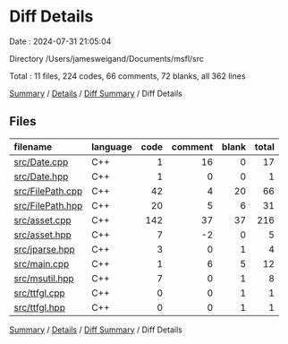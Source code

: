# Diff Details

Date : 2024-07-31 21:05:04

Directory /Users/jamesweigand/Documents/msfl/src

Total : 11 files,  224 codes, 66 comments, 72 blanks, all 362 lines

[Summary](results.md) / [Details](details.md) / [Diff Summary](diff.md) / Diff Details

## Files
| filename | language | code | comment | blank | total |
| :--- | :--- | ---: | ---: | ---: | ---: |
| [src/Date.cpp](/src/Date.cpp) | C++ | 1 | 16 | 0 | 17 |
| [src/Date.hpp](/src/Date.hpp) | C++ | 1 | 0 | 0 | 1 |
| [src/FilePath.cpp](/src/FilePath.cpp) | C++ | 42 | 4 | 20 | 66 |
| [src/FilePath.hpp](/src/FilePath.hpp) | C++ | 20 | 5 | 6 | 31 |
| [src/asset.cpp](/src/asset.cpp) | C++ | 142 | 37 | 37 | 216 |
| [src/asset.hpp](/src/asset.hpp) | C++ | 7 | -2 | 0 | 5 |
| [src/jparse.hpp](/src/jparse.hpp) | C++ | 3 | 0 | 1 | 4 |
| [src/main.cpp](/src/main.cpp) | C++ | 1 | 6 | 5 | 12 |
| [src/msutil.hpp](/src/msutil.hpp) | C++ | 7 | 0 | 1 | 8 |
| [src/ttfgl.cpp](/src/ttfgl.cpp) | C++ | 0 | 0 | 1 | 1 |
| [src/ttfgl.hpp](/src/ttfgl.hpp) | C++ | 0 | 0 | 1 | 1 |

[Summary](results.md) / [Details](details.md) / [Diff Summary](diff.md) / Diff Details